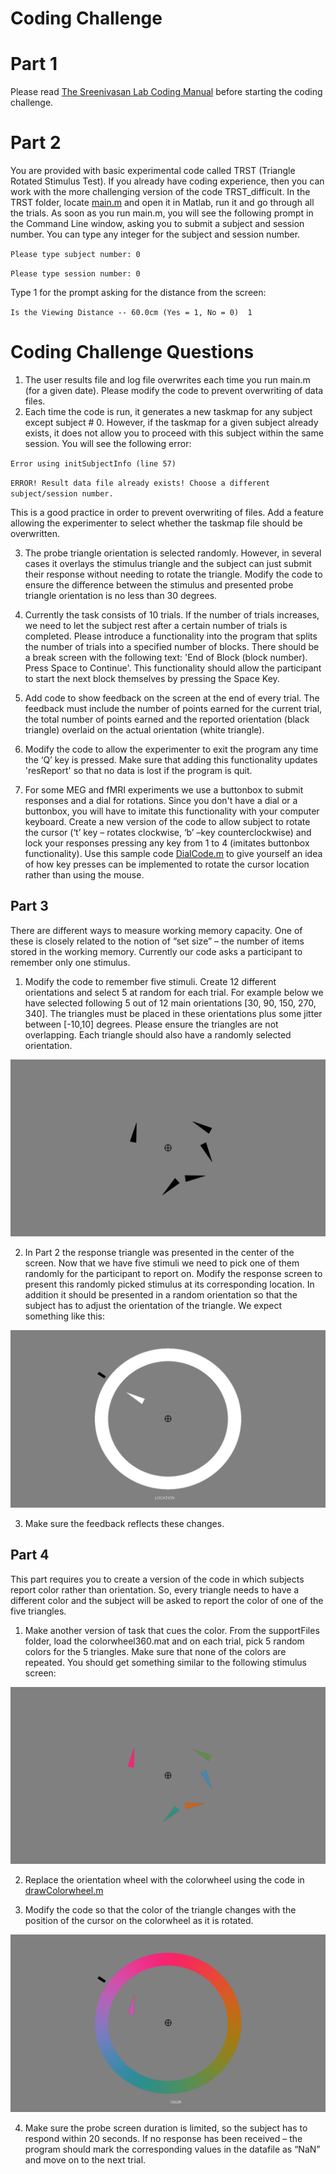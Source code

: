 # Coding Challenge
# Part 1
Please read [The Sreenivasan Lab Coding Manual](https://github.com/vbabushkin/CodingChallengeSreenivasanLabGitHub/blob/master/The%20Sreenivasan%20Lab%20Coding%20Manual.docx) before starting the coding challenge.
# Part 2
You are provided with basic experimental code called TRST  (Triangle Rotated Stimulus Test).  If you already have coding experience, then you can work with the more challenging version of the code TRST_difficult. 
In the TRST folder, locate [main.m](https://github.com/vbabushkin/CodingChallengeSreenivasanLabGitHub/blob/master/TRST/main.m) and open it in Matlab, run it and go through all the trials. 
As soon as you run main.m, you will see the following prompt in the Command Line window, asking you to submit a subject and session number. You can type any integer for the subject and session number. 

`
Please type subject number: 0
`

`
Please type session number: 0
`

Type 1 for the prompt asking for the distance from the screen:

`
Is the Viewing Distance -- 60.0cm (Yes = 1, No = 0)  1
`
# Coding Challenge Questions
1.	The user results file and log file overwrites each time you run main.m (for a given date). Please modify the code to prevent overwriting of data files.
2.	Each time the code is run, it generates a new taskmap for any subject except subject # 0. However, if the taskmap for a given subject already exists, it does not allow you to proceed with this subject within the same session. You will see the following error:


`
Error using initSubjectInfo (line 57)
`

`
ERROR! Result data file already exists! Choose a different subject/session number.
`

This is a good practice in order to prevent overwriting of files. Add a feature allowing the experimenter to select whether the taskmap file should be overwritten. 

3. The probe triangle orientation is selected randomly. However, in several cases it overlays the stimulus triangle and the subject can just submit their response without needing to rotate the triangle. Modify the code to ensure the difference between the stimulus and presented probe triangle orientation is no less than 30 degrees. 

4. Currently the task consists of 10 trials. If the number of trials increases, we need to let the subject rest after a certain number of trials is completed. Please introduce a functionality into the program that splits the number of trials into a specified number of blocks. There should be a break screen with the following text: 'End of Block (block number). Press Space to Continue'. This functionality should allow the participant to start the next block themselves by pressing the Space Key.

5.	Add code to show feedback on the screen at the end of every trial. The feedback must include the number of points earned for the current trial, the total number of points earned and the reported orientation (black triangle) overlaid on the actual orientation (white triangle).
6.	Modify the code to allow the experimenter to exit the program any time the ‘Q’ key is pressed. Make sure that adding this functionality updates 'resReport' so that no data is lost if the program is quit.
7.	For some MEG and fMRI experiments we use a buttonbox to submit responses and a dial for rotations. Since you don't have a dial or a buttonbox, you will have to imitate this functionality with your computer keyboard. Create a new version of the code to allow subject to rotate the cursor (‘t’ key – rotates clockwise, ‘b’ –key counterclockwise) and lock your responses pressing any key from 1 to 4 (imitates buttonbox functionality). Use this sample code [DialCode.m](https://github.com/vbabushkin/CodingChallengeSreenivasanLabGitHub/blob/master/DialCode/DialCode.m) to give yourself an idea of how key presses can be implemented to rotate the cursor location rather than using the mouse.

## Part 3
There are different ways to measure working memory capacity. One of these is closely related to the notion of “set size” – the number of items stored in the working memory.  Currently our code asks a participant to remember only one stimulus.
1.	Modify the code to remember five stimuli. Create 12 different orientations and select 5 at random for each trial. For example below we have selected following 5 out of 12 main orientations [30, 90, 150, 270, 340]. The triangles must be placed in these orientations plus some jitter between [-10,10]  degrees. Please ensure the triangles are not overlapping. Each triangle should also have a randomly selected orientation.

![alt text](https://github.com/vbabushkin/CodingChallengeSreenivasanLabGitHub/blob//master/img1.png)

2.	In Part 2 the response triangle was presented in the center of the screen. Now that we have five stimuli we need to pick one of them randomly for the participant to report on.  Modify the response screen to present this randomly picked stimulus at its corresponding location. In addition it should be presented in a random orientation so that the subject has to adjust the orientation of the triangle. We expect something like this:

![alt text](https://github.com/vbabushkin/CodingChallengeSreenivasanLabGitHub/blob/master/img2.png)

3.	Make sure the feedback reflects these changes.

## Part 4
This part requires you to create a version of the code in which subjects report color rather than orientation. So, every triangle needs to have a different color and the subject will be asked to report the color of one of the five triangles.

1.	Make another version of task that cues the color. From the supportFiles folder, load the colorwheel360.mat and on each trial, pick 5 random colors for the 5 triangles. Make sure that none of the colors are repeated. You should get something similar to the following stimulus screen:

![alt text](https://github.com/vbabushkin/CodingChallengeSreenivasanLabGitHub/blob/master/img5.png)

2. Replace the orientation wheel with the colorwheel using the code in [drawColorwheel.m](https://github.com/vbabushkin/CodingChallengeSreenivasanLabGitHub/blob/master/DrawColorwheel/drawColorwheel.m)

3. Modify the code so that the color of the triangle changes with the position of the cursor on the colorwheel as it is rotated.

![alt text](https://github.com/vbabushkin/CodingChallengeSreenivasanLabGitHub/blob/master/img4.png)

4.	Make sure the probe screen duration is limited, so the subject has to respond within 20 seconds. If no response has been received – the program should mark the corresponding values in the datafile as “NaN”  and move on to the next trial.


